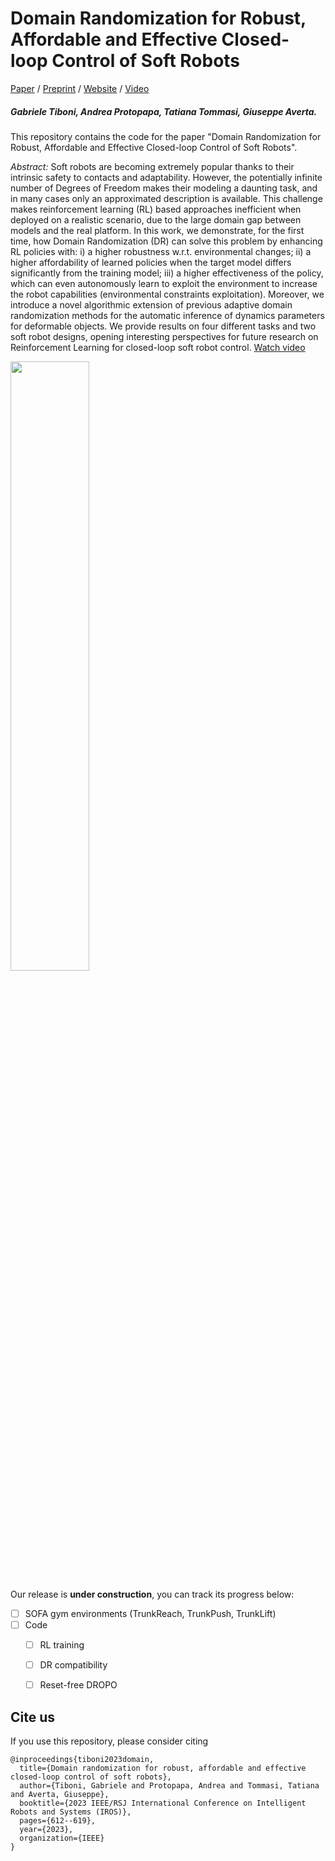 # Domain Randomization for Robust, Affordable and Effective Closed-loop Control of Soft Robots

[Paper](https://ieeexplore.ieee.org/document/10342537) / [Preprint](https://arxiv.org/abs/2303.04136) / [Website](https://andreaprotopapa.github.io/dr-soro/) / [Video](https://andreaprotopapa.github.io/dr-soro/)

##### Gabriele Tiboni, Andrea Protopapa, Tatiana Tommasi, Giuseppe Averta.

This repository contains the code for the paper "Domain Randomization for Robust, Affordable and Effective Closed-loop Control of Soft Robots".

*Abstract:* Soft robots are becoming extremely popular thanks to their intrinsic safety to contacts and adaptability. However, the potentially infinite number of Degrees of Freedom makes their modeling a daunting task, and in many cases only an approximated description is available. 
This challenge makes reinforcement learning (RL) based approaches inefficient when deployed on a realistic scenario, due to the large domain gap between models and the real platform. 
In this work, we demonstrate, for the first time, how Domain Randomization (DR) can solve this problem by enhancing RL policies with: i) a higher robustness w.r.t. environmental changes; ii) a higher affordability of learned policies when the target model differs significantly from the training model; iii) a higher effectiveness of the policy, which can even autonomously learn to exploit the environment to increase the robot capabilities (environmental constraints exploitation). 
Moreover, we introduce a novel algorithmic extension of previous adaptive domain randomization methods for the automatic inference of dynamics parameters for deformable objects.
We provide results on four different tasks and two soft robot designs, opening interesting perspectives for future research on Reinforcement Learning for closed-loop soft robot control. [Watch video](https://andreaprotopapa.github.io/dr-soro/)

<img src="https://www.gabrieletiboni.com/assets/multigait_complex_shadow_v3.png" style="width: 50%; max-width: 360px;" />

Our release is **under construction**, you can track its progress below:

- [ ] SOFA gym environments (TrunkReach, TrunkPush, TrunkLift)
- [ ] Code
	- [ ] RL training
	- [ ] DR compatibility
	- [ ] Reset-free DROPO


## Cite us
If you use this repository, please consider citing
```
@inproceedings{tiboni2023domain,
  title={Domain randomization for robust, affordable and effective closed-loop control of soft robots},
  author={Tiboni, Gabriele and Protopapa, Andrea and Tommasi, Tatiana and Averta, Giuseppe},
  booktitle={2023 IEEE/RSJ International Conference on Intelligent Robots and Systems (IROS)},
  pages={612--619},
  year={2023},
  organization={IEEE}
}
```

